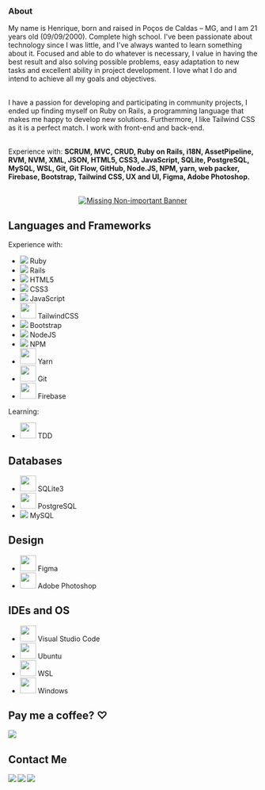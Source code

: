 <h3>About</h3>

My name is Henrique, born and raised in Poços de Caldas – MG, and I am 21 years old (09/09/2000). Complete high school. I've been passionate about technology since I was little, and I've always wanted to learn something about it. Focused and able to do whatever is necessary, I value in having the best result and also solving possible problems, easy adaptation to new tasks and excellent ability in project development. I love what I do and intend to achieve all my goals and objectives.<br><br>

I have a passion for developing and participating in community projects, I ended up finding myself on Ruby on Rails, a programming language that makes me happy to develop new solutions. Furthermore, I like Tailwind CSS as it is a perfect match. I work with front-end and back-end.<br><br>
 
Experience with: <strong>SCRUM, MVC, CRUD, Ruby on Rails, i18N, AssetPipeline, RVM, NVM, XML, JSON, HTML5, CSS3, JavaScript, SQLite, PostgreSQL, MySQL, WSL, Git, Git Flow, GitHub, Node.JS, NPM, yarn, web packer, Firebase, Bootstrap, Tailwind CSS, UX and UI, Figma, Adobe Photoshop.</strong><br><br>

<p align="center">
 <a href="https://www.linkedin.com/in/rickkque"><img src="https://lh3.googleusercontent.com/drive-viewer/AAOQEOSKC0CRGCeQBLTjnkhHVU4u77tA-nE6q8ev8m2ykz-6TQw2cTNYci9tWaTF_94u7JPDtHJoUx29R8SNK-wBcteCDGK8=w1920-h947" alt="Missing Non-important Banner"></a>
</p>


## Languages and Frameworks
<p>
 Experience with:
 <ul>
  <li>
   <img src="https://cdn.icon-icons.com/icons2/2415/PNG/32/ruby_plain_logo_icon_146361.png"/>
   Ruby
  </li>
  <li>
   <img src="https://cdn.icon-icons.com/icons2/2415/PNG/32/rails_plain_wordmark_logo_icon_146377.png"/>
   Rails
  </li>
  <li>
   <img src="https://cdn.icon-icons.com/icons2/2107/PNG/32/file_type_html_icon_130541.png"/>
   HTML5
  </li>
  <li>
   <img src="https://cdn.icon-icons.com/icons2/2107/PNG/32/file_type_css_icon_130661.png"/>
   CSS3
  </li>
  <li>
   <img src="https://cdn.icon-icons.com/icons2/2108/PNG/32/javascript_icon_130900.png"/>
   JavaScript
  </li>
  <li>
   <img height="32" src="https://bourhaouta.gallerycdn.vsassets.io/extensions/bourhaouta/tailwindshades/0.0.5/1592520164095/Microsoft.VisualStudio.Services.Icons.Default"/>
   TailwindCSS
  </li>
  <li>
   <img src="https://cdn.icon-icons.com/icons2/2415/PNG/32/bootstrap_plain_logo_icon_146619.png"/>
   Bootstrap
  </li>
  <li>
   <img src="https://cdn.icon-icons.com/icons2/2107/PNG/32/file_type_node_icon_130301.png"/>
   NodeJS
  </li>
  <li>
   <img src="https://cdn.icon-icons.com/icons2/2415/PNG/32/npm_original_wordmark_logo_icon_146402.png"/>
   NPM
  </li>
  <li>
   <img height="32" src="https://cdn.icon-icons.com/icons2/2415/PNG/512/yarn_original_logo_icon_146287.png"/>
   Yarn
  </li>
  <li>
   <img height="32" src="https://upload.wikimedia.org/wikipedia/commons/thumb/3/3f/Git_icon.svg/640px-Git_icon.svg.png"/>
   Git
  </li>
  <li>
   <img height="32" src="https://upload.wikimedia.org/wikipedia/commons/4/46/Touchicon-180.png"/>
   Firebase
  </li>
 </ul>
 Learning:
 <ul>
  <li>
   <img height="32" src="https://deviniciative.files.wordpress.com/2019/06/tdd-diagram_02.png"/>
   TDD
  </li>
 </ul>
</p>

## Databases
<p>
 <ul>
  <li>
   <img height="32" src="https://upload.wikimedia.org/wikipedia/commons/3/38/SQLite370.svg"/>
   SQLite3
  </li>
  <li>
   <img height="32" src="https://upload.wikimedia.org/wikipedia/commons/thumb/2/29/Postgresql_elephant.svg/640px-Postgresql_elephant.svg.png"/>
   PostgreSQL
  </li>
  <li>
   <img src="https://cdn.icon-icons.com/icons2/2107/PNG/32/file_type_mysql_icon_130379.png"/>
   MySQL
  </li>
 </ul>
</p>

## Design
<p>
 <ul>
  <li>
   <img height="32" src="https://upload.wikimedia.org/wikipedia/commons/thumb/3/33/Figma-logo.svg/400px-Figma-logo.svg.png"/>
   Figma
  </li>
  <li>
   <img height="32" src="https://upload.wikimedia.org/wikipedia/commons/thumb/a/af/Adobe_Photoshop_CC_icon.svg/512px-Adobe_Photoshop_CC_icon.svg.png"/>
   Adobe Photoshop
  </li>
 </ul>
</p>

## IDEs and OS
<p>
 <ul>
  <li>
   <img height="32" src="https://upload.wikimedia.org/wikipedia/commons/thumb/9/9a/Visual_Studio_Code_1.35_icon.svg/512px-Visual_Studio_Code_1.35_icon.svg.png"/>
   Visual Studio Code
  </li>
  <li>
   <img height="32" src="https://upload.wikimedia.org/wikipedia/commons/thumb/a/ab/Logo-ubuntu_cof-orange-hex.svg/640px-Logo-ubuntu_cof-orange-hex.svg.png"/>
   Ubuntu
  </li>
  <li>
   <img height="32" src="https://www.pc-tips.info/wp-content/uploads/2021/11/Windows-Subsystem-for-Linux-WSL-installeren-in-Windows-11.png"/>
   WSL
  </li>
  <li>
   <img height="32" src="https://cdn.icon-icons.com/icons2/836/PNG/64/Windows_Phone_icon-icons.com_66782.png"/>
   Windows
  </li>
 </ul>
</p>

## Pay me a coffee? ♡
[<img align="left" src="https://img.shields.io/badge/sponsor-30363D?style=for-the-badge&logo=GitHub-Sponsors&logoColor=#white"/>][donate]<br>

## Contact Me
[<img align="left" src="https://img.shields.io/badge/WhatsApp-25D366?style=for-the-badge&logo=whatsapp&logoColor=white"/>][whatsapp]
[<img align="left" src="https://img.shields.io/badge/Gmail-D14836?style=for-the-badge&logo=gmail&logoColor=white"/>][gmail]
[<img align="left" src="https://img.shields.io/badge/LinkedIn-0077B5?style=for-the-badge&logo=linkedin&logoColor=white"/>][linkedIn]

[donate]:https://nubank.com.br/pagar/1kvjqh/pZII7Fvb9u
[gmail]:https://mail.google.com/mail/u/0/#search/Contact+me+on+my+email%3A+rickkque%40gmail.com
[whatsapp]:http://api.whatsapp.com/send?phone=5535992260481
[linkedIn]:https://www.linkedin.com/in/rickkque
